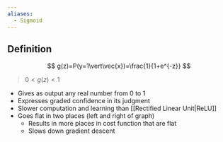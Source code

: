 ```yaml
---
aliases:
  - Sigmoid
---
```


## Definition

$$
g(z)=P(y=1\vert\vec{x})=\frac{1}{1+e^{-z}}
$$
> $0<g(z)<1$

- Gives as output any real number from 0 to 1
- Expresses graded confidence in its judgment
- Slower computation and learning than [[Rectified Linear Unit|ReLU]]
- Goes flat in two places (left and right of graph)
	- Results in more places in cost function that are flat
	- Slows down gradient descent
